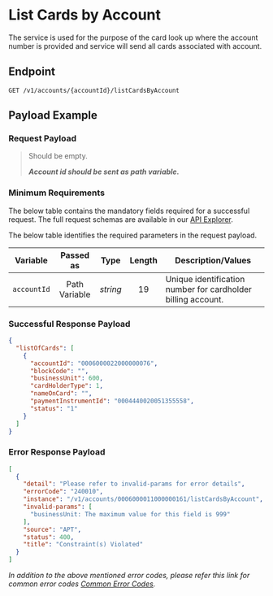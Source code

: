 # List Cards by Account

The service is used for the purpose of the card look up where the account number is provided and service will send all cards associated with account.

## Endpoint

`GET /v1/accounts/{accountId}/listCardsByAccount`

## Payload Example

### Request Payload

>Should be empty.
>
>***Account id should be sent as path variable.***

### Minimum Requirements

The below table contains the mandatory fields required for a successful request. The full request schemas are available in our [API Explorer](../api/?type=get&path=/v1/accounts/{accountId}/listCardsByAccount).

The below table identifies the required parameters in the request payload.

| Variable | Passed as | Type | Length | Description/Values |
| -------- | :-------: | :--: | :------------: | ------------------ |
| `accountId` | Path Variable | *string* | 19 | Unique identification number for cardholder billing account.|

### Successful Response Payload

```json
{
  "listOfCards": [
    {
      "accountId": "0006000022000000076",
      "blockCode": "",
      "businessUnit": 600,
      "cardHolderType": 1,
      "nameOnCard": "",
      "paymentInstrumentId": "0004440020051355558",
      "status": "1"
    }
  ]
}
```

### Error Response Payload

```json
[
  {
    "detail": "Please refer to invalid-params for error details",
    "errorCode": "240010",
    "instance": "/v1/accounts/0006000011000000161/listCardsByAccount",
    "invalid-params": [
      "businessUnit: The maximum value for this field is 999"
    ],
    "source": "APT",
    "status": 400,
    "title": "Constraint(s) Violated"
  }
]
```

*In addition to the above mentioned error codes, please refer this link for common error codes [Common Error Codes](?path=docs/Common_Error_Code.md).*

